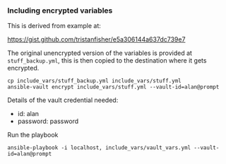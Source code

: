 ### Including encrypted variables

This is derived from example at:

https://gist.github.com/tristanfisher/e5a306144a637dc739e7

The original unencrypted version of the variables is provided at
`stuff_backup.yml`, this is then copied to the destination where it
gets encrypted.

```
cp include_vars/stuff_backup.yml include_vars/stuff.yml
ansible-vault encrypt include_vars/stuff.yml --vault-id=alan@prompt
```

Details of the vault credential needed:
 - id: alan
 - password: password

Run the playbook

```
ansible-playbook -i localhost, include_vars/vault_vars.yml --vault-id=alan@prompt
```
